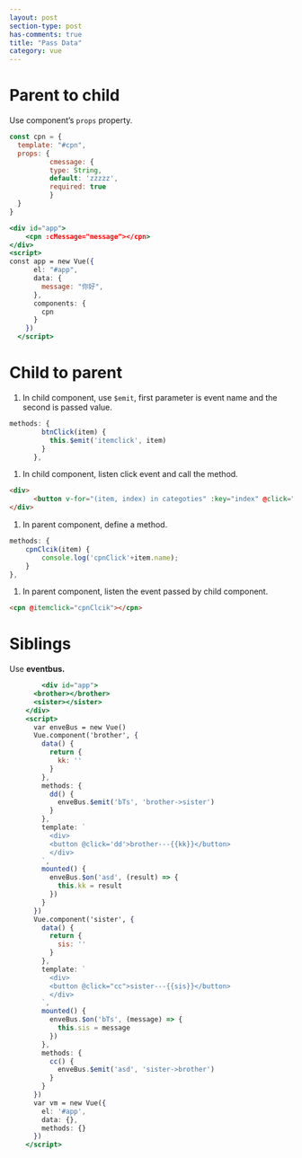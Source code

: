 ```yaml
---
layout: post
section-type: post
has-comments: true
title: "Pass Data"
category: vue
---
```


# Parent to child

Use component’s `props` property.

```jsx
const cpn = {
  template: "#cpn",
  props: { 
          cmessage: {
          type: String,
          default: 'zzzzz',
          required: true
          }
  }
}
```

```jsx
<div id="app">
    <cpn :cMessage="message"></cpn>
</div>
<script>    
const app = new Vue({
      el: "#app",
      data: {
        message: "你好",
      },
      components: {
        cpn
      }
    })
  </script>
```

# Child to parent

1. In child component, use `$emit`, first parameter is event name and the second is passed value.

```jsx
methods: {
        btnClick(item) {
          this.$emit('itemclick', item)
        }
      },
```

1. In child component, listen click event and call the method.

```html
<div>
      <button v-for="(item, index) in categoties" :key="index" @click="btnClick(item)">{{item.name}}</button>
</div>
```

1. In parent component, define a method.

```jsx
methods: {
	cpnClcik(item) {
		console.log('cpnClick'+item.name);
	}
},
```

1. In parent component, listen the event passed by child component.

```html
<cpn @itemclick="cpnClcik"></cpn>
```

# Siblings

Use **eventbus.**

```jsx
		<div id="app">
      <brother></brother>
      <sister></sister>
    </div>
    <script>
      var enveBus = new Vue()
      Vue.component('brother', {
        data() {
          return {
            kk: ''
          }
        },
        methods: {
          dd() {
            enveBus.$emit('bTs', 'brother->sister')
          }
        },
        template: `
          <div>
          <button @click='dd'>brother---{{kk}}</button>
          </div>
        `,
        mounted() {
          enveBus.$on('asd', (result) => {
            this.kk = result
          })
        }
      })
      Vue.component('sister', {
        data() {
          return {
            sis: ''
          }
        },
        template: `
          <div>
          <button @click="cc">sister---{{sis}}</button>
          </div>
        `,
        mounted() {
          enveBus.$on('bTs', (message) => {
            this.sis = message
          })
        },
        methods: {
          cc() {
            enveBus.$emit('asd', 'sister->brother')
          }
        }
      })
      var vm = new Vue({
        el: '#app',
        data: {},
        methods: {}
      })
    </script>
```
